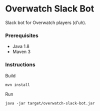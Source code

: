 # Overwatch Slack Bot

Slack bot for Overwatch players (d'uh).

### Prerequisites

 - Java 1.8
 - Maven 3

### Instructions

Build
```
mvn install
```

Run
```
java -jar target/overwatch-slack-bot.jar
```

